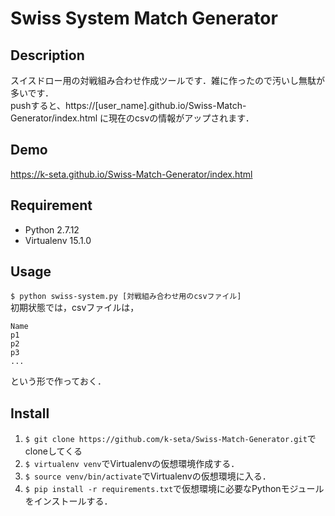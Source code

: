 Swiss System Match Generator
====
## Description
スイスドロー用の対戦組み合わせ作成ツールです．雑に作ったので汚いし無駄が多いです．  
pushすると、https://[user_name].github.io/Swiss-Match-Generator/index.html に現在のcsvの情報がアップされます．

## Demo
https://k-seta.github.io/Swiss-Match-Generator/index.html
## Requirement
- Python 2.7.12
- Virtualenv 15.1.0

## Usage
`$ python swiss-system.py [対戦組み合わせ用のcsvファイル]`  
初期状態では，csvファイルは，
```
Name
p1
p2
p3
...
```
という形で作っておく．

## Install
1. `$ git clone https://github.com/k-seta/Swiss-Match-Generator.git`でcloneしてくる
2. `$ virtualenv venv`でVirtualenvの仮想環境作成する．
3. `$ source venv/bin/activate`でVirtualenvの仮想環境に入る．
4. `$ pip install -r requirements.txt`で仮想環境に必要なPythonモジュールをインストールする．
